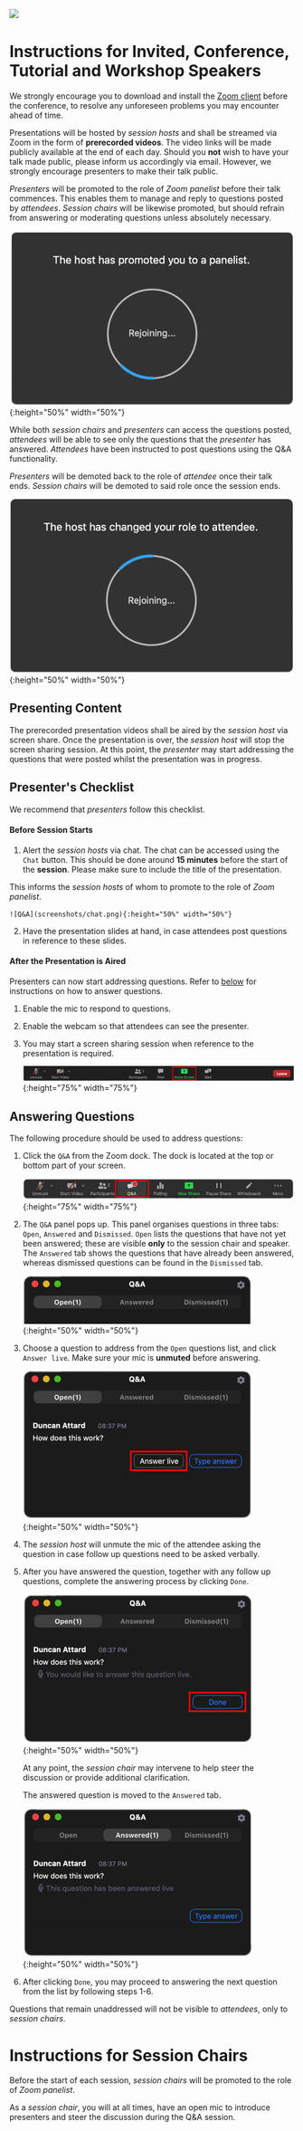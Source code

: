 
[![](https://www.discotec.org/2020/discotec2020-banner.jpeg)](https://www.discotec.org/2020/)

# Instructions for Invited, Conference, Tutorial and Workshop Speakers

We strongly encourage you to download and install the [Zoom client](https://zoom.us) before the conference, to resolve any unforeseen problems you may encounter ahead of time. 

Presentations will be hosted by *session hosts* and shall be streamed via Zoom in the form of **prerecorded videos**. The video links will be made publicly available at the end of each day. Should you **not** wish to have your talk made public, please inform us accordingly via email. However, we strongly encourage presenters to make their talk public.

*Presenters* will be promoted to the role of *Zoom panelist* before their talk commences. This enables them to manage and reply to questions posted by *attendees*. *Session chairs* will be likewise promoted, but should refrain from answering or moderating questions unless absolutely necessary. 

![Zoom panelist](screenshots/zoom_panelist.png){:height="50%" width="50%"}

While both *session chairs* and *presenters* can access the questions posted, *attendees* will be able to see only the questions that the *presenter* has answered. *Attendees* have been instructed to post questions using the Q&A functionality.

*Presenters* will be demoted back to the role of *attendee* once their talk ends. *Session chairs* will be demoted to said role once the session ends.

![Zoom attendee](screenshots/zoom_attendee.png){:height="50%" width="50%"}

## Presenting Content

The prerecorded presentation videos shall be aired by the *session host* via screen share. Once the presentation is over, the *session host* will stop the screen sharing session. At this point, the *presenter* may start addressing the questions that were posted whilst the presentation was in progress. 

## Presenter's Checklist

We recommend that *presenters* follow this checklist.

#### Before Session Starts

1. Alert the *session hosts* via chat. The chat can be accessed using the `Chat` button. This should be done around **15 minutes** before the start of the **session**. Please make sure to include the title of the presentation.

This informs the *session hosts* of whom to promote to the role of *Zoom panelist*.

    ![Q&A](screenshots/chat.png){:height="50%" width="50%"}

2. Have the presentation slides at hand, in case attendees post questions in reference to these slides.

#### After the Presentation is Aired

Presenters can now start addressing questions. Refer to [below](#answering-questions) for instructions on how to answer questions.

1. Enable the mic to respond to questions.

2. Enable the webcam so that attendees can see the presenter.

3. You may start a screen sharing session when reference to the presentation is required.

    ![Share Screen](screenshots/share_screen.png){:height="75%" width="75%"}


## Answering Questions

The following procedure should be used to address questions:

1. Click the `Q&A` from the Zoom dock. The dock is located at the top or bottom part of your screen.

    ![Client](screenshots/dock.png){:height="75%" width="75%"}

2. The `Q&A` panel pops up. This panel organises questions in three tabs: `Open`, `Answered` and `Dismissed`. `Open` lists the questions that have not yet been answered; these are visible **only** to the session chair and speaker. The `Answered` tab shows the questions that have already been answered, whereas dismissed questions can be found in the `Dismissed` tab.

    ![Q&A](screenshots/q_and_a_presenter_dialog.png){:height="50%" width="50%"}
    
3. Choose a question to address from the `Open` questions list, and click `Answer live`. Make sure your mic is **unmuted** before answering.

    ![Q&A](screenshots/before_answered_live.png){:height="50%" width="50%"}

4. The *session host* will unmute the mic of the attendee asking the question in case follow up questions need to be asked verbally.

5. After you have answered the question, together with any follow up questions, complete the answering process by clicking `Done`.

    ![Q&A](screenshots/after_answered_live.png){:height="50%" width="50%"}

    At any point, the *session chair* may intervene to help steer the discussion or provide additional clarification.    

    The answered question is moved to the `Answered` tab.

    ![Q&A](screenshots/answered_live.png){:height="50%" width="50%"}

6. After clicking `Done`, you may proceed to answering the next question from the list by following steps 1-6.

Questions that remain unaddressed will not be visible to *attendees*, only to *session chairs*.

# Instructions for Session Chairs

Before the start of each session, *session chairs* will be promoted to the role of *Zoom panelist*.

As a *session chair*, you will at all times, have an open mic to introduce presenters and steer the discussion during the Q&A session.






<!-- # Instructions for Us

To handle questions:

1. Once the speaker presses answer live, this will be shown on the screen

2. We should unmute the asker of the question, so that he can ask follow up questions. Once the question has been answered we unmute the asker. -->

